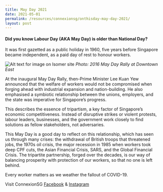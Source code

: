 ```yaml
---
title: May Day 2021
date: 2021-05-01
permalink: /resources/connexionsg/onthisday-may-day-2021/
layout: post
---
```

#### Did you know Labour Day (AKA May Day) is older than National Day?

It was first gazetted as a public holiday in 1960, five years before Singapore became independent, as a paid day of rest to honour workers.

![Alt text for image on Isomer site](/images/onthisday_labourday.jpg)
*Photo: 2016 May Day Rally at Downtown East*

At the inaugural May Day Rally, then-Prime Minister Lee Kuan Yew announced that the welfare of workers would not be compromised when forging ahead with industrial expansion and nation-building. He also emphasised a symbiotic relationship between the unions, employers, and the state was imperative for Singapore’s progress.

This describes the essence of tripartism, a key factor of Singapore’s economic competitiveness. Instead of disruptive strikes or violent protests, labour leaders, businesses, and the government work closely to find solutions as fellow stakeholders, not adversaries.

This May Day is a good day to reflect on this relationship, which has seen us through many crises: the withdrawal of British troops that threatened jobs, the 1970s oil crisis, the major recession in 1985 when workers took deep CPF cuts, the Asian Financial Crisis, SARS, and the Global Financial Crisis. The tripartite partnership, forged over the decades, is our way of balancing prosperity with protection of our workers, so that no one is left behind. 

Every worker matters as we weather the fallout of COVID-19.

Visit ConnexionSG [Facebook](https://www.facebook.com/ConnexionSG) & [Instagram](https://www.instagram.com/connexionsg/)